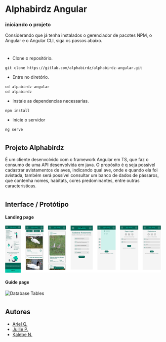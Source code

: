 # Alphabirdz Angular

### iniciando o projeto

Considerando que já tenha instalados o gerenciador de pacotes NPM, o Angular e o Angular CLI, siga os passos abaixo.

#

- Clone o repositório.
```
git clone https://gitlab.com/alphabirdz/alphabirdz-angular.git
```
- Entre no diretório.
```
cd alpabirdz-angular
cd alpabirdz
```
- Instale as dependencias necessarias.
```
npm install
```
- Inicie o servidor
```
ng serve
```

#

## Projeto Alphabirdz
É um cliente desenvolvido com o framework Angular em TS, que faz o consumo de uma API desenvolvida em java.
O propósito é q seja possivel cadastrar avistamentos de aves, indicando qual ave, onde e quando ela foi avistada, também será possível consultar um banco de dados de pássaros, que contenha nomes, habitats, cores predominantes, entre outras características.

#

## Interface / Protótipo
#### Landing page
![Database Tables](./assets/img/mobile.svg)

#### Guide page
![Database Tables](./assets/img/desktop.svg)

#

## Autores

- [Ariel Q.](https://gitlab.com/quaresmina)
- [Jullie P.](https://gitlab.com/julliepx)
- [Kalebe N.](https://gitlab.com/kalNascimento)

#

